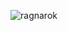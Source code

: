 <!-- <img src="https://c.tenor.com/S61VCO73mOAAAAAj/linux-tux.gif" height="200" /> <img src="https://c.tenor.com/ko4tpRh2FTcAAAAi/mr-free-super-tux.gif" height="200" /> <img src="https://c.tenor.com/8aHCSO8WCwsAAAAj/uguu-uguubear.gif" height="200" /> <img src="https://c.tenor.com/U-XE486arkUAAAAi/chika-fujiwara-chika.gif" height="200" /> -->
![ragnarok](https://media.giphy.com/media/3KUxf5XnxdEegwJD7U/giphy.gif)

